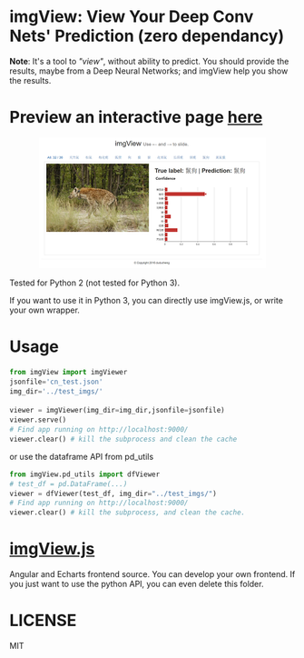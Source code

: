 # imgView: View Your Deep Conv Nets' Prediction (**zero dependancy**)
**Note**: It's a tool to *"view"*, without ability to predict. You should provide the results, maybe from a Deep Neural Networks; and imgView help you show the results.

# Preview an interactive page [here](https://duducheng.github.io/imgView/index.html#/)
<p align="center">
  <img src="screenshot.png"/>
</p>

Tested for Python 2 (not tested for Python 3).

If you want to use it in Python 3, you can directly use imgView.js, or write your own wrapper.

# Usage
```python
from imgView import imgViewer
jsonfile='cn_test.json'
img_dir='../test_imgs/'

viewer = imgViewer(img_dir=img_dir,jsonfile=jsonfile)
viewer.serve()
# Find app running on http://localhost:9000/
viewer.clear() # kill the subprocess and clean the cache
```
or use the dataframe API from pd_utils
```python
from imgView.pd_utils import dfViewer
# test_df = pd.DataFrame(...)
viewer = dfViewer(test_df, img_dir="../test_imgs/")
# Find app running on http://localhost:9000/
viewer.clear() # kill the subprocess, and clean the cache.
```

# [imgView.js](imgView.js/)
Angular and Echarts frontend source.
You can develop your own frontend. If you just want to use the python API, you can even delete this folder.

# LICENSE
MIT

